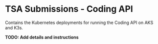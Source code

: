 # TSA Submissions - Coding API
Contains the Kubernetes deployments for running the Coding API on AKS and K3s.

**TODO: Add details and instructions**
